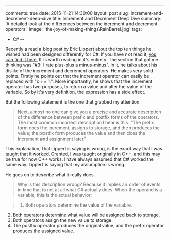 ---
comments: true
date: 2015-11-21 14:30:00
layout: post
slug: increment-and-decrement-deep-dive
title: Increment and Decrement Deep Dive
summary: 'A detailed look at the differences between the increment and decrement operators.'
image: 'the-joy-of-making-things\RainBarrel.jpg'
tags:
- C#
--

Recently a read a blog post by Eric Lippert about the top ten things he wished had been designed differently for C#. If you have not read it, [you can find it here.](http://www.informit.com/articles/article.aspx?p=2425867) It is worth reading in it's entirety. The section that got me thinking was "#3: I rate plus-plus a minus-minus". In it, he talks about his dislike of the increment and decrement operators. He makes very solid points. Firstly he points out that the increment operator can easily be replaced with "x += 1;". More importantly, he shows that the increment operator has two purposes, to return a value and alter the value of the variable. So by it's very definition, the expression has a side effect.

But the following statement is the one that grabbed my attention. 

> Next, almost no one can give you a precise and accurate description of the difference between prefix and postfix forms of the operators. The most common incorrect description I hear is this: "The prefix form does the increment, assigns to storage, and then produces the value; the postfix form produces the value and then does the increment and assignment later."

This explanation, that Lippert is saying is wrong, is the exact way that I was taught that it worked. Granted, I was taught originally in C++, and this may be true for how C++ works. I have always assumed that C# worked the same way. Lippert is saying that my assumption is wrong.

He goes on to describe what it really does.

> Why is this description wrong? Because it implies an order of events in time that is not at all what C# actually does. When the operand is a variable, this is the actual behavior:

> 1. Both operators determine the value of the variable.
2. Both operators determine what value will be assigned back to storage.
3. Both operators assign the new value to storage.
4. The postfix operator produces the original value, and the prefix operator produces the assigned value.

